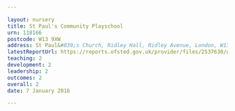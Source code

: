 ```yaml
---

layout: nursery
title: St Paul's Community Playschool
urn: 118166
postcode: W13 9XW
address: St Paul&#039;s Church, Ridley Hall, Ridley Avenue, London, W13 9XW
latestReportUrl: https://reports.ofsted.gov.uk/provider/files/2537630/urn/118166.pdf
teaching: 2
development: 2
leadership: 2
outcomes: 2
overall: 2
date: 7 January 2016

---
```

